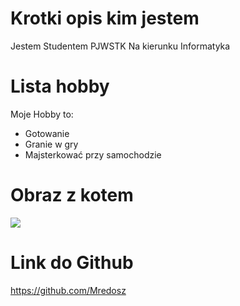 # Krotki opis kim jestem
Jestem Studentem PJWSTK
Na kierunku Informatyka

# Lista hobby
Moje Hobby to:

- Gotowanie
- Granie w gry
- Majsterkować przy samochodzie

# Obraz z kotem

![](https://as1.ftcdn.net/v2/jpg/02/98/59/08/1000_F_298590885_hEOyoEVzK51KrhN9gnZMR1wVngkGOaFv.jpg)

# Link do Github
https://github.com/Mredosz